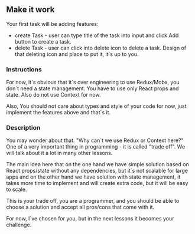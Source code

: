 ## Make it work

Your first task will be adding features:
- create Task - user can type title of the task into input and click Add button to create a task.
- delete Task - user can click into delete icon to delete a task. Design of that deleting icon and place to put it, it`s up to you.

### Instructions
For now, it\`s obvious that it\`s over engineering to use Redux/Mobx, you don`t need a state management.
You have to use only React props and state. Also do not use Context for now.

Also, You should not care about types and style of your code for now, just implement the features above and that\`s it. 

### Description
You may wonder about that. "Why can`t we use Redux or Context here?"
One of a very important thing in programming - it is called "trade off".
We will talk about it a lot in many other lessons.

The main idea here that on the one hand we have simple solution based on React props/state
without any dependencies, but it\`s not scalable for large apps and on the other hand we have
solution with state management, it takes more time to implement and will create extra code, but it will be easy to scale.

This is your trade off, you are a programmer, and you should be able to choose a solution and accept all pros/cons that come with it.

For now, I\`ve chosen for you, but in the next lessons it becomes your challenge.

